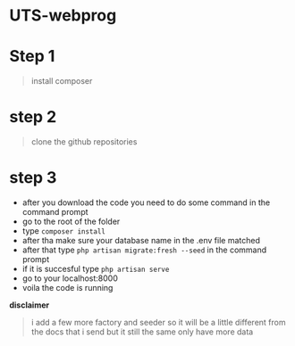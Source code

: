 # UTS-webprog

# Step 1
> install composer

# step 2
> clone the github repositories

# step 3
- after you download the code you need to do some command in the command prompt
- go to the root of the folder
- type `composer install`
- after tha make sure your database name in the .env file matched
- after that type `php artisan migrate:fresh --seed` in the command prompt
- if it is succesful type `php artisan serve`
- go to your localhost:8000
- voila the code is running

**disclaimer**
> i add a few more factory and seeder so it will be a little different from the docs that i send but it still the same only have more data
